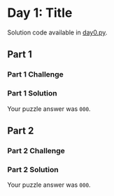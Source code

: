 # Day 1: Title

Solution code available in [day0.py](./day0.py).

## Part 1

### Part 1 Challenge



### Part 1 Solution

Your puzzle answer was `000`.

## Part 2

### Part 2 Challenge



### Part 2 Solution

Your puzzle answer was `000`.
